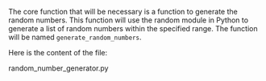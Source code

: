 The core function that will be necessary is a function to generate the random numbers. This function will use the random module in Python to generate a list of random numbers within the specified range. The function will be named `generate_random_numbers`.

Here is the content of the file:

random_number_generator.py
